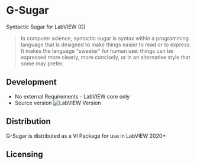 # G-Sugar

Syntactic Sugar for LabVIEW (G)

> In computer science, syntactic sugar is syntax within a programming language that is designed to make things easier to read or to express. It makes the language "sweeter" for human use: things can be expressed more clearly, more concisely, or in an alternative style that some may prefer.

## Development

* No external Requirements - LabVIEW core only
* Source version
![LabVIEW Version](https://img.shields.io/badge/LabVIEW-2020%2032-%23E37725.svg?)

## Distribution

G-Sugar is distributed as a VI Package for use in LabVIEW 2020+


## Licensing

